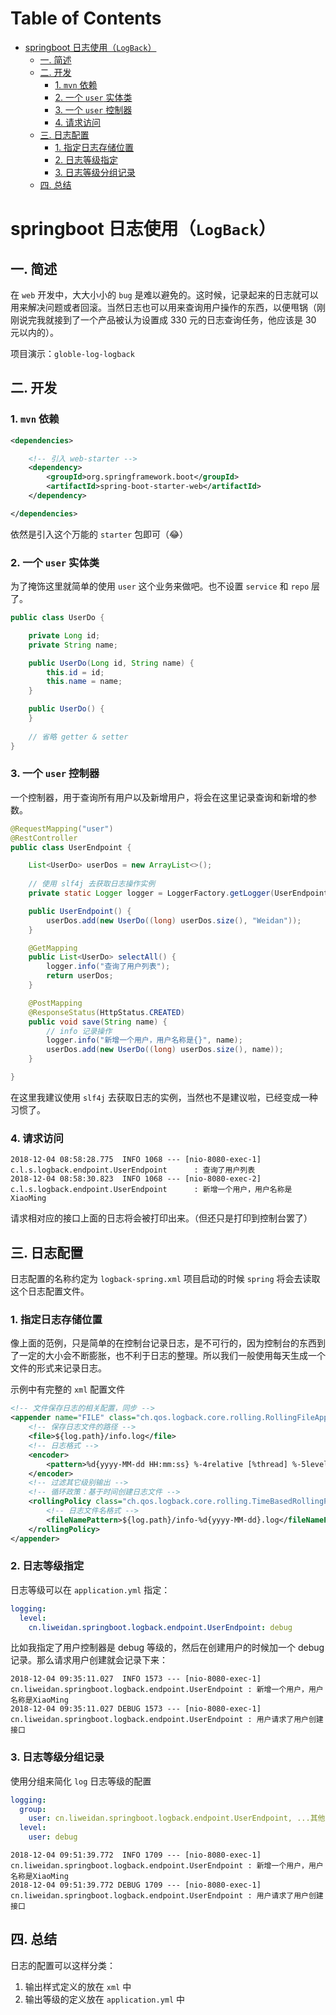 # Table of Contents

* [springboot 日志使用（`LogBack`）](#springboot-日志使用（`logback`）)
  * [一. 简述](#一-简述)
  * [二. 开发](#二-开发)
    * [1. `mvn` 依赖](#1-`mvn`-依赖)
    * [2. 一个 `user` 实体类](#2-一个-`user`-实体类)
    * [3. 一个 `user` 控制器](#3-一个-`user`-控制器)
    * [4. 请求访问](#4-请求访问)
  * [三. 日志配置](#三-日志配置)
    * [1. 指定日志存储位置](#1-指定日志存储位置)
    * [2. 日志等级指定](#2-日志等级指定)
    * [3. 日志等级分组记录](#3-日志等级分组记录)
  * [四. 总结](#四-总结)


# springboot 日志使用（`LogBack`）

## 一. 简述

在 `web` 开发中，大大小小的 `bug` 是难以避免的。这时候，记录起来的日志就可以用来解决问题或者回滚。当然日志也可以用来查询用户操作的东西，以便甩锅（刚刚说完我就接到了一个产品被认为设置成 330 元的日志查询任务，他应该是 30 元以内的）。

项目演示：`globle-log-logback`

## 二. 开发

### 1. `mvn` 依赖

```xml
<dependencies>

    <!-- 引入 web-starter -->
    <dependency>
        <groupId>org.springframework.boot</groupId>
        <artifactId>spring-boot-starter-web</artifactId>
    </dependency>

</dependencies>
```

依然是引入这个万能的 `starter` 包即可（😂）

### 2. 一个 `user` 实体类

为了掩饰这里就简单的使用 `user` 这个业务来做吧。也不设置 `service` 和 `repo` 层了。

```java
public class UserDo {

    private Long id;
    private String name;

    public UserDo(Long id, String name) {
        this.id = id;
        this.name = name;
    }

    public UserDo() {
    }
    
    // 省略 getter & setter
}
```

### 3. 一个 `user` 控制器

一个控制器，用于查询所有用户以及新增用户，将会在这里记录查询和新增的参数。

```java
@RequestMapping("user")
@RestController
public class UserEndpoint {

    List<UserDo> userDos = new ArrayList<>();
    
    // 使用 slf4j 去获取日志操作实例
    private static Logger logger = LoggerFactory.getLogger(UserEndpoint.class);

    public UserEndpoint() {
        userDos.add(new UserDo((long) userDos.size(), "Weidan"));
    }

    @GetMapping
    public List<UserDo> selectAll() {
        logger.info("查询了用户列表");
        return userDos;
    }

    @PostMapping
    @ResponseStatus(HttpStatus.CREATED)
    public void save(String name) {
        // info 记录操作
        logger.info("新增一个用户，用户名称是{}", name);
        userDos.add(new UserDo((long) userDos.size(), name));
    }

}
```

在这里我建议使用 `slf4j` 去获取日志的实例，当然也不是建议啦，已经变成一种习惯了。

### 4. 请求访问

```
2018-12-04 08:58:28.775  INFO 1068 --- [nio-8080-exec-1] c.l.s.logback.endpoint.UserEndpoint      : 查询了用户列表
2018-12-04 08:58:30.823  INFO 1068 --- [nio-8080-exec-2] c.l.s.logback.endpoint.UserEndpoint      : 新增一个用户，用户名称是XiaoMing
```

请求相对应的接口上面的日志将会被打印出来。（但还只是打印到控制台罢了）

## 三. 日志配置

日志配置的名称约定为 `logback-spring.xml` 项目启动的时候 `spring` 将会去读取这个日志配置文件。

### 1. 指定日志存储位置

像上面的范例，只是简单的在控制台记录日志，是不可行的，因为控制台的东西到了一定的大小会不断膨胀，也不利于日志的整理。所以我们一般使用每天生成一个文件的形式来记录日志。

示例中有完整的 `xml` 配置文件

```xml
<!-- 文件保存日志的相关配置，同步 -->
<appender name="FILE" class="ch.qos.logback.core.rolling.RollingFileAppender">
    <!-- 保存日志文件的路径 -->
    <file>${log.path}/info.log</file>
    <!-- 日志格式 -->
    <encoder>
        <pattern>%d{yyyy-MM-dd HH:mm:ss} %-4relative [%thread] %-5level %logger{35} - %msg %n</pattern>
    </encoder>
    <!-- 过滤其它级别输出 -->
    <!-- 循环政策：基于时间创建日志文件 -->
    <rollingPolicy class="ch.qos.logback.core.rolling.TimeBasedRollingPolicy">
        <!-- 日志文件名格式 -->
        <fileNamePattern>${log.path}/info-%d{yyyy-MM-dd}.log</fileNamePattern>
    </rollingPolicy>
</appender>
```

### 2. 日志等级指定

日志等级可以在 `application.yml` 指定：

```yaml
logging:
  level:
    cn.liweidan.springboot.logback.endpoint.UserEndpoint: debug
```

比如我指定了用户控制器是 debug 等级的，然后在创建用户的时候加一个 debug 记录。那么请求用户创建就会记录下来：

```
2018-12-04 09:35:11.027  INFO 1573 --- [nio-8080-exec-1] cn.liweidan.springboot.logback.endpoint.UserEndpoint : 新增一个用户，用户名称是XiaoMing
2018-12-04 09:35:11.027 DEBUG 1573 --- [nio-8080-exec-1] cn.liweidan.springboot.logback.endpoint.UserEndpoint : 用户请求了用户创建接口
```

### 3. 日志等级分组记录

使用分组来简化 `log` 日志等级的配置

```yaml
logging: 
  group: 
    user: cn.liweidan.springboot.logback.endpoint.UserEndpoint, ...其他controller
  level:
    user: debug
```

```
2018-12-04 09:51:39.772  INFO 1709 --- [nio-8080-exec-1] cn.liweidan.springboot.logback.endpoint.UserEndpoint : 新增一个用户，用户名称是XiaoMing
2018-12-04 09:51:39.772 DEBUG 1709 --- [nio-8080-exec-1] cn.liweidan.springboot.logback.endpoint.UserEndpoint : 用户请求了用户创建接口
```

## 四. 总结

日志的配置可以这样分类：
1. 输出样式定义的放在 `xml` 中
2. 输出等级的定义放在 `application.yml` 中


